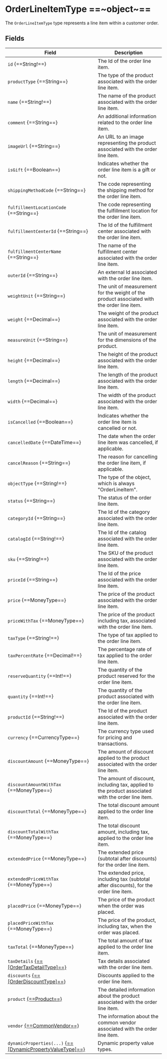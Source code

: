 # OrderLineItemType ==~object~==

The `OrderLineItemType` type represents a line item within a customer order.

## Fields

| Field                                                                                                             | Description                                                                                     |
|-------------------------------------------------------------------------------------------------------------------|-------------------------------------------------------------------------------------------------|
| `id` {==String!==}                                                                                                | The Id of the order line item.                                                                |
| `productType` {==String==}                                                                                        | The type of the product associated with the order line item.                                     |
| `name` {==String!==}                                                                                              | The name of the product associated with the order line item.                            |
| `comment` {==String==}                                                                                            | An additional information related to the order line item.                                     |
| `imageUrl` {==String==}                                                                                           | An URL to an image representing the product associated with the order line item.       |
| `isGift` {==Boolean==}                                                                                            | Indicates whether the order line item is a gift or not.                               |
| `shippingMethodCode` {==String==}                                                                                 | The code representing the shipping method for the order line item.                              |
| `fulfillmentLocationCode` {==String==}                                                                            | The code representing the fulfillment location for the order line item.                         |
| `fulfillmentCenterId` {==String==}                                                                                | The Id of the fulfillment center associated with the order line item.            |
| `fulfillmentCenterName` {==String==}                                                                              | The name of the fulfillment center associated with the order line item.                         |
| `outerId` {==String==}                                                                                            | An external Id associated with the order line item.                             |
| `weightUnit` {==String==}                                                                                         | The unit of measurement for the weight of the product associated with the order line item.      |
| `weight` {==Decimal==}                                                                                            | The weight of the product associated with the order line item.                                   |
| `measureUnit` {==String==}                                                                                        | The unit of measurement for the dimensions of the product.              |
| `height` {==Decimal==}                                                                                            | The height of the product associated with the order line item.                                   |
| `length` {==Decimal==}                                                                                            | The length of the product associated with the order line item.                                   |
| `width` {==Decimal==}                                                                                             | The width of the product associated with the order line item.                                    |
| `isCancelled` {==Boolean==}                                                                                       | Indicates whether the order line item is cancelled or not.                            |
| `cancelledDate` {==DateTime==}                                                                                    | The date when the order line item was cancelled, if applicable.                                  |
| `cancelReason` {==String==}                                                                                       | The reason for cancelling the order line item, if applicable.                                    |
| `objectType` {==String!==}                                                                                        | The type of the object, which is always "OrderLineItem".                                         |
| `status` {==String==}                                                                                             | The status of the order line item.                                                               |
| `categoryId` {==String==}                                                                                         | The Id of the category associated with the order line item.                      |
| `catalogId` {==String!==}                                                                                         | The Id of the catalog associated with the order line item.                       |
| `sku` {==String!==}                                                                                               | The SKU of the product associated with the order line item.                |
| `priceId` {==String==}                                                                                            | The Id of the price associated with the order line item.                         |
| `price` {==MoneyType==}                                                                                           | The price of the product associated with the order line item.                                    |
| `priceWithTax` {==MoneyType==}                                                                                    | The price of the product including tax, associated with the order line item.                   |
| `taxType` {==String!==}                                                                                           | The type of tax applied to the order line item.                                                  |
| `taxPercentRate` {==Decimal!==}                                                                                   | The percentage rate of tax applied to the order line item.                                      |
| `reserveQuantity` {==Int!==}                                                                                      | The quantity of the product reserved for the order line item.                                   |
| `quantity` {==Int!==}                                                                                             | The quantity of the product associated with the order line item.                                |
| `productId` {==String!==}                                                                                         | The Id of the product associated with the order line item.                      |
| `currency` {==CurrencyType==}                                                                                     | The currency type used for pricing and transactions.                                            |
| `discountAmount` {==MoneyType==}                                                                                  | The amount of discount applied to the product associated with the order line item.             |
| `discountAmountWithTax` {==MoneyType==}                                                                          | The amount of discount, including tax, applied to the product associated with the order line item.|
| `discountTotal` {==MoneyType==}                                                                                   | The total discount amount applied to the order line item.                                       |
| `discountTotalWithTax` {==MoneyType==}                                                                            | The total discount amount, including tax, applied to the order line item.                      |
| `extendedPrice` {==MoneyType==}                                                                                   | The extended price (subtotal after discounts) for the order line item.                         |
| `extendedPriceWithTax` {==MoneyType==}                                                                            | The extended price, including tax (subtotal after discounts), for the order line item.         |
| `placedPrice` {==MoneyType==}                                                                                     | The price of the product when the order was placed.                                              |
| `placedPriceWithTax` {==MoneyType==}                                                                              | The price of the product, including tax, when the order was placed.                            |
| `taxTotal` {==MoneyType==}                                                                                        | The total amount of tax applied to the order line item.                              |
| `taxDetails` [{==[OrderTaxDetailType]==}](order-tax-detail-type.md)                                               | Tax details associated with the order line item.                                   |
| `discounts` [{==[OrderDiscountType]==}](order-discount-type.md)                                                   | Discounts applied to the order line item.                                           |
| `product` [{==Product==}](../../Catalog/objects/ProductType.md)                                                   | The detailed information about the product associated with the order line item.                |
| `vendor` [{==CommonVendor==}](../../Catalog/objects/CommonVendor/Commonvendor.md)                                 | The information about the common vendor associated with the order line item.                   |
| `dynamicProperties(...)` [{==[DynamicPropertyValueType]==}](../../Cart/objects/dynamic-property-value-type.md)    | Dynamic property value types. |